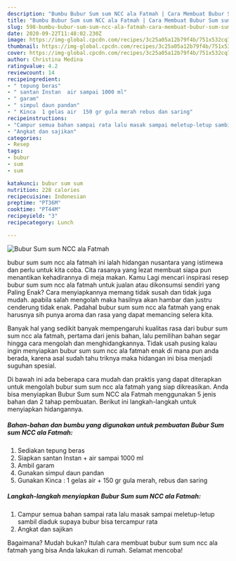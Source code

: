 ```yaml
---
description: "Bumbu Bubur Sum sum NCC ala Fatmah | Cara Membuat Bubur Sum sum NCC ala Fatmah Yang Enak dan Simpel"
title: "Bumbu Bubur Sum sum NCC ala Fatmah | Cara Membuat Bubur Sum sum NCC ala Fatmah Yang Enak dan Simpel"
slug: 598-bumbu-bubur-sum-sum-ncc-ala-fatmah-cara-membuat-bubur-sum-sum-ncc-ala-fatmah-yang-enak-dan-simpel
date: 2020-09-22T11:48:02.230Z
image: https://img-global.cpcdn.com/recipes/3c25a05a12b79f4b/751x532cq70/bubur-sum-sum-ncc-ala-fatmah-foto-resep-utama.jpg
thumbnail: https://img-global.cpcdn.com/recipes/3c25a05a12b79f4b/751x532cq70/bubur-sum-sum-ncc-ala-fatmah-foto-resep-utama.jpg
cover: https://img-global.cpcdn.com/recipes/3c25a05a12b79f4b/751x532cq70/bubur-sum-sum-ncc-ala-fatmah-foto-resep-utama.jpg
author: Christina Medina
ratingvalue: 4.2
reviewcount: 14
recipeingredient:
- " tepung beras"
- " santan Instan  air sampai 1000 ml"
- " garam"
- " simpul daun pandan"
- " Kinca  1 gelas air  150 gr gula merah rebus dan saring"
recipeinstructions:
- "Campur semua bahan sampai rata lalu masak sampai meletup-letup sambil diaduk supaya bubur bisa tercampur rata"
- "Angkat dan sajikan"
categories:
- Resep
tags:
- bubur
- sum
- sum

katakunci: bubur sum sum 
nutrition: 228 calories
recipecuisine: Indonesian
preptime: "PT36M"
cooktime: "PT44M"
recipeyield: "3"
recipecategory: Lunch

---
```



![Bubur Sum sum NCC ala Fatmah](https://img-global.cpcdn.com/recipes/3c25a05a12b79f4b/751x532cq70/bubur-sum-sum-ncc-ala-fatmah-foto-resep-utama.jpg)


bubur sum sum ncc ala fatmah ini ialah hidangan nusantara yang istimewa dan perlu untuk kita coba. Cita rasanya yang lezat membuat siapa pun menantikan kehadirannya di meja makan.
Kamu Lagi mencari inspirasi resep bubur sum sum ncc ala fatmah untuk jualan atau dikonsumsi sendiri yang Paling Enak? Cara menyiapkannya memang tidak susah dan tidak juga mudah. apabila salah mengolah maka hasilnya akan hambar dan justru cenderung tidak enak. Padahal bubur sum sum ncc ala fatmah yang enak harusnya sih punya aroma dan rasa yang dapat memancing selera kita.



Banyak hal yang sedikit banyak mempengaruhi kualitas rasa dari bubur sum sum ncc ala fatmah, pertama dari jenis bahan, lalu pemilihan bahan segar hingga cara mengolah dan menghidangkannya. Tidak usah pusing kalau ingin menyiapkan bubur sum sum ncc ala fatmah enak di mana pun anda berada, karena asal sudah tahu triknya maka hidangan ini bisa menjadi suguhan spesial.


Di bawah ini ada beberapa cara mudah dan praktis yang dapat diterapkan untuk mengolah bubur sum sum ncc ala fatmah yang siap dikreasikan. Anda bisa menyiapkan Bubur Sum sum NCC ala Fatmah menggunakan 5 jenis bahan dan 2 tahap pembuatan. Berikut ini langkah-langkah untuk menyiapkan hidangannya.

<!--inarticleads1-->

##### Bahan-bahan dan bumbu yang digunakan untuk pembuatan Bubur Sum sum NCC ala Fatmah:

1. Sediakan  tepung beras
1. Siapkan  santan Instan + air sampai 1000 ml
1. Ambil  garam
1. Gunakan  simpul daun pandan
1. Gunakan  Kinca : 1 gelas air + 150 gr gula merah, rebus dan saring




<!--inarticleads2-->

##### Langkah-langkah menyiapkan Bubur Sum sum NCC ala Fatmah:

1. Campur semua bahan sampai rata lalu masak sampai meletup-letup sambil diaduk supaya bubur bisa tercampur rata
1. Angkat dan sajikan




Bagaimana? Mudah bukan? Itulah cara membuat bubur sum sum ncc ala fatmah yang bisa Anda lakukan di rumah. Selamat mencoba!
